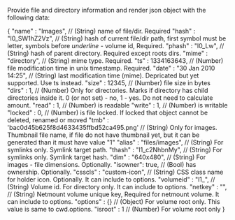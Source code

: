 Provide file and directory information and render json object with the following data:

{
    "name"   : "Images",             // (String) name of file/dir. Required
    "hash"   : "l0_SW1hZ2Vz",        // (String) hash of current file/dir path, first symbol must be letter, symbols before _underline_ - volume id, Required. 
    "phash"  : "l0_Lw",              // (String) hash of parent directory. Required except roots dirs.
    "mime"   : "directory",          // (String) mime type. Required.
    "ts"     : 1334163643,           // (Number) file modification time in unix timestamp. Required.
    "date"   : "30 Jan 2010 14:25",  // (String) last modification time (mime). Depricated but yet supported. Use ts instead.
    "size"   : 12345,                // (Number) file size in bytes
    "dirs"   : 1,                    // (Number) Only for directories. Marks if directory has child directories inside it. 0 (or not set) - no, 1 - yes. Do not need to calculate amount.
    "read"   : 1,                    // (Number) is readable
    "write"  : 1,                    // (Number) is writable
    "locked" : 0,                    // (Number) is file locked. If locked that object cannot be deleted,  renamed or moved
    "tmb"    : 'bac0d45b625f8d4633435ffbd52ca495.png' // (String) Only for images. Thumbnail file name, if file do not have thumbnail yet, but it can be generated than it must have value "1"
    "alias"  : "files/images",       // (String) For symlinks only. Symlink target path.
    "thash"  : "l1_c2NhbnMy",        // (String) For symlinks only. Symlink target hash.
    "dim"    : "640x480",            // (String) For images - file dimensions. Optionally.
    "isowner": true,                 // (Bool) has ownership. Optionally.
    "csscls" : "custom-icon",        // (String) CSS class name for holder icon. Optionally. It can include to options.
    "volumeid" : "l1_",              // (String) Volume id. For directory only. It can include to options.
    "netkey" : "",                   // (String) Netmount volume unique key, Required for netmount volume. It can include to options.
    "options" : {}                   // (Object) For volume root only. This value is same to cwd.options.
	"isroot"  : 1						// (Number) For volume root only
}